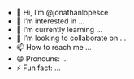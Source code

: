 - 👋 Hi, I’m @jonathanlopesce
- 👀 I’m interested in ...
- 🌱 I’m currently learning ...
- 💞️ I’m looking to collaborate on ...
- 📫 How to reach me ...
- 😄 Pronouns: ...
- ⚡ Fun fact: ...

<!---
jonathanlopesce/jonathanlopesce is a ✨ special ✨ repository because its `README.md` (this file) appears on your GitHub profile.
You can click the Preview link to take a look at your changes.
--->
